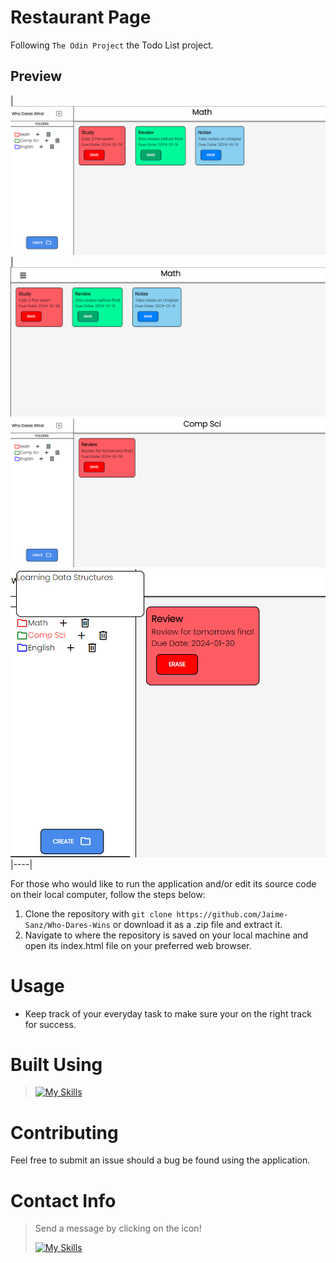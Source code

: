 # Restaurant Page
Following `The Odin Project` the Todo List project.
## Preview
| ![](assets/images/wdw-main.png) |
 ![](assets/images/wdw-main-closed.png) 
 ![](assets/images/wdw-dif-folder.png) 
 ![](assets/images/wdw-description.png) 
|----|

For those who would like to run the application and/or edit its source code on their local computer, follow the steps below:

1. Clone the repository with `git clone https://github.com/Jaime-Sanz/Who-Dares-Wins` or download it as a .zip file and extract it.
2. Navigate to where the repository is saved on your local machine and open its index.html file on your preferred web browser.

# Usage
- Keep track of your everyday task to make sure your on the right track for success. 

# Built Using
> [![My Skills](https://skillicons.dev/icons?i=js,html,css,vscode,discord)](https://skillicons.dev)

# Contributing
Feel free to submit an issue should a bug be found using the application.

# Contact Info
> Send a message by clicking on the icon!
> 
> [![My Skills](https://skillicons.dev/icons?i=linkedin)](https://www.linkedin.com/in/jaime-sanchez-a95874245/)

